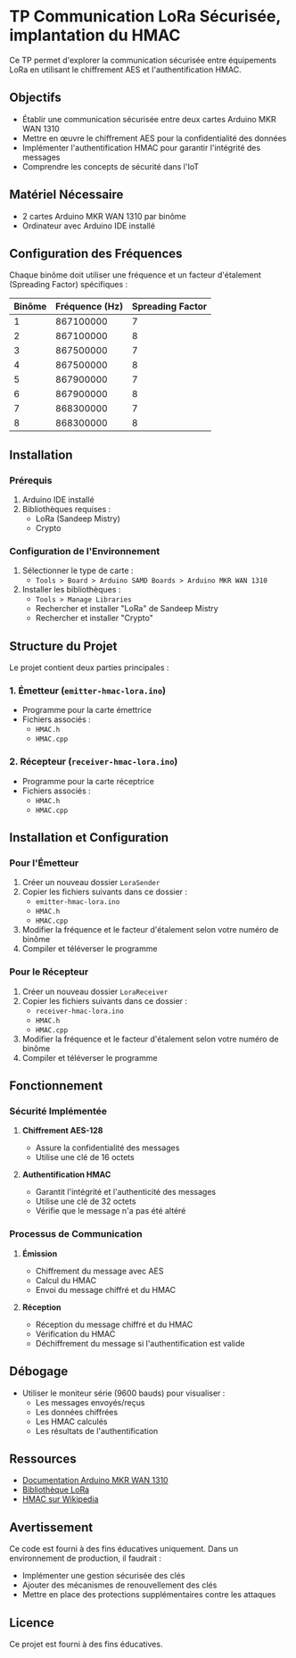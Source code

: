 # TP Communication LoRa Sécurisée, implantation du HMAC

Ce TP permet d'explorer la communication sécurisée entre équipements LoRa en utilisant le chiffrement AES et l'authentification HMAC.

## Objectifs

- Établir une communication sécurisée entre deux cartes Arduino MKR WAN 1310
- Mettre en œuvre le chiffrement AES pour la confidentialité des données
- Implémenter l'authentification HMAC pour garantir l'intégrité des messages
- Comprendre les concepts de sécurité dans l'IoT

## Matériel Nécessaire

- 2 cartes Arduino MKR WAN 1310 par binôme
- Ordinateur avec Arduino IDE installé

## Configuration des Fréquences

Chaque binôme doit utiliser une fréquence et un facteur d'étalement (Spreading Factor) spécifiques :

| Binôme | Fréquence (Hz) | Spreading Factor |
|--------|---------------|------------------|
| 1      | 867100000     | 7               |
| 2      | 867100000     | 8               |
| 3      | 867500000     | 7               |
| 4      | 867500000     | 8               |
| 5      | 867900000     | 7               |
| 6      | 867900000     | 8               |
| 7      | 868300000     | 7               |
| 8      | 868300000     | 8               |

## Installation

### Prérequis

1. Arduino IDE installé
2. Bibliothèques requises :
   - LoRa (Sandeep Mistry)
   - Crypto

### Configuration de l'Environnement

1. Sélectionner le type de carte :
   - `Tools > Board > Arduino SAMD Boards > Arduino MKR WAN 1310`
2. Installer les bibliothèques :
   - `Tools > Manage Libraries`
   - Rechercher et installer "LoRa" de Sandeep Mistry
   - Rechercher et installer "Crypto"

## Structure du Projet

Le projet contient deux parties principales :

### 1. Émetteur (`emitter-hmac-lora.ino`)
- Programme pour la carte émettrice
- Fichiers associés :
  - `HMAC.h`
  - `HMAC.cpp`

### 2. Récepteur (`receiver-hmac-lora.ino`)
- Programme pour la carte réceptrice
- Fichiers associés :
  - `HMAC.h`
  - `HMAC.cpp`

## Installation et Configuration

### Pour l'Émetteur

1. Créer un nouveau dossier `LoraSender`
2. Copier les fichiers suivants dans ce dossier :
   - `emitter-hmac-lora.ino`
   - `HMAC.h`
   - `HMAC.cpp`
3. Modifier la fréquence et le facteur d'étalement selon votre numéro de binôme
4. Compiler et téléverser le programme

### Pour le Récepteur

1. Créer un nouveau dossier `LoraReceiver`
2. Copier les fichiers suivants dans ce dossier :
   - `receiver-hmac-lora.ino`
   - `HMAC.h`
   - `HMAC.cpp`
3. Modifier la fréquence et le facteur d'étalement selon votre numéro de binôme
4. Compiler et téléverser le programme

## Fonctionnement

### Sécurité Implémentée

1. **Chiffrement AES-128**
   - Assure la confidentialité des messages
   - Utilise une clé de 16 octets

2. **Authentification HMAC**
   - Garantit l'intégrité et l'authenticité des messages
   - Utilise une clé de 32 octets
   - Vérifie que le message n'a pas été altéré

### Processus de Communication

1. **Émission**
   - Chiffrement du message avec AES
   - Calcul du HMAC
   - Envoi du message chiffré et du HMAC

2. **Réception**
   - Réception du message chiffré et du HMAC
   - Vérification du HMAC
   - Déchiffrement du message si l'authentification est valide

## Débogage

- Utiliser le moniteur série (9600 bauds) pour visualiser :
  - Les messages envoyés/reçus
  - Les données chiffrées
  - Les HMAC calculés
  - Les résultats de l'authentification

## Ressources

- [Documentation Arduino MKR WAN 1310](https://docs.arduino.cc/hardware/mkr-wan-1310)
- [Bibliothèque LoRa](https://github.com/sandeepmistry/arduino-LoRa)
- [HMAC sur Wikipedia](https://fr.wikipedia.org/wiki/HMAC)

## Avertissement

Ce code est fourni à des fins éducatives uniquement. Dans un environnement de production, il faudrait :
- Implémenter une gestion sécurisée des clés
- Ajouter des mécanismes de renouvellement des clés
- Mettre en place des protections supplémentaires contre les attaques

## Licence

Ce projet est fourni à des fins éducatives.
